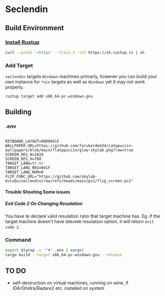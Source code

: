 # Seclendin

## Build Environment

### [Install Rustup](https://rustup.rs/)

```bash
curl --proto '=https' --tlsv1.2 -sSf https://sh.rustup.rs | sh
```

### Add Target

`seclendin` targets `Windows` machines primarly, however you can build your own instance for `*nix` targets as well as `Windows` yet It may not work properly.

```bash
rustup target add x86_64-pc-windows-gnu
```

## Building

### .env

```env

KEYBOARD_LAYOUT=0000041F
WALLPAPER_URL=https://github.com/farukerdem34/catppuccin-wallpapers/blob/main/flatppuccin/glow-skylab.png?raw=true
SCREEN_RES_W=1024
SCREEN_RES_H=768
TARGET_LANG=tr-tr
TARGET_LANG_REG=041F
TARGET_LANG_NUM=0
FLIP_FUNC_URL="https://github.com/skylab-kulubu/seclendin/raw/refs/heads/main/ps1/flip_screen.ps1"
```

#### Trouble Shooting Some issues

##### Exit Code 2 On Changing Resulation

You have te declare valid resulation ratio that target machine has. Eg. if the target machine doesn't have `800x600` resulation option, it will return `exit code 2`.

### Command

```bash
export $(grep -v '^#' .env | xargs)
cargo build --target x86_64-pc-windows-gnu --release
```

## TO DO

- self-destruction on virtual machines, running on wine, if IDA/Ghidra/Radare2 etc. installed on system
